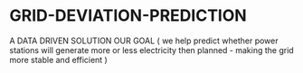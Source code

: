 # GRID-DEVIATION-PREDICTION
A DATA DRIVEN SOLUTION OUR GOAL  ( we help predict whether power stations will generate more or less electricity then planned - making the grid more stable and efficient )
